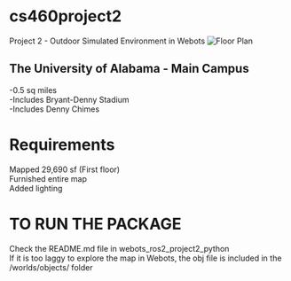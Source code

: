 # cs460project2
Project 2 - Outdoor Simulated Environment in Webots
![Floor Plan](./hewson-mapped.png)
## The University of Alabama - Main Campus
-0.5 sq miles\
-Includes Bryant-Denny Stadium\
-Includes Denny Chimes

# Requirements
Mapped 29,690 sf (First floor)\
Furnished entire map\
Added lighting

# TO RUN THE PACKAGE
Check the README.md file in webots_ros2_project2_python\
If it is too laggy to explore the map in Webots, the obj file is included in the /worlds/objects/ folder
